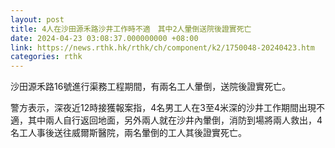 ```yaml
---
layout: post
title: 4人在沙田源禾路沙井工作時不適　其中2人暈倒送院後證實死亡
date: 2024-04-23 03:08:37.000000000 +08:00
link: https://news.rthk.hk/rthk/ch/component/k2/1750048-20240423.htm
categories: rthk
---
```


沙田源禾路16號進行渠務工程期間，有兩名工人暈倒，送院後證實死亡。

警方表示，深夜近12時接獲報案指，4名男工人在3至4米深的沙井工作期間出現不適，其中兩人自行返回地面，另外兩人就在沙井內暈倒，消防到場將兩人救出，4名工人事後送往威爾斯醫院，兩名暈倒的工人其後證實死亡。
